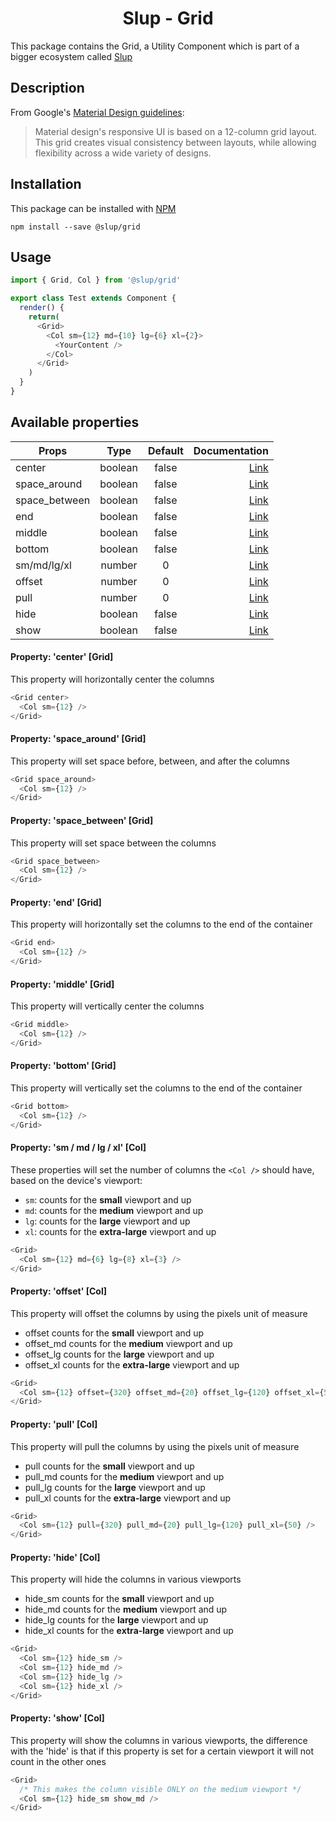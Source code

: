 <h1 align='center'>Slup - Grid</h1>

This package contains the Grid, a Utility Component which is part of a bigger ecosystem called [Slup](https://github.com/gejsi/material)

## Description
From Google's [Material Design guidelines](https://material.io/guidelines):
<blockquote>
  Material design's responsive UI is based on a 12-column grid layout.<br />
  This grid creates visual consistency between layouts, while allowing flexibility across a wide variety of designs.
</blockquote>

## Installation
This package can be installed with [NPM](http://npmjs.com/)
```
npm install --save @slup/grid
```

## Usage
```js
import { Grid, Col } from '@slup/grid'

export class Test extends Component {
  render() {
    return(
      <Grid>
        <Col sm={12} md={10} lg={6} xl={2}>
          <YourContent />
        </Col>
      </Grid>
    )
  }
}
```

## Available properties
| Props          |    Type       |    Default    | Documentation                        |
|-------------   |:-------------:|:-------------:|------:                               |
| center         |  boolean      |  false        | [Link](#property-center-grid)        |
| space_around   |  boolean      |  false        | [Link](#property-space_around-grid)  |
| space_between  |  boolean      |  false        | [Link](#property-space_between-grid) |
| end            |  boolean      |  false        | [Link](#property-end-grid)           |
| middle         |  boolean      |  false        | [Link](#property-middle-grid)        |
| bottom         |  boolean      |  false        | [Link](#property-bottom-grid)        |
| sm/md/lg/xl    |  number       |  0            | [Link](#property-sm--md--lg--xl-col) |
| offset         |  number       |  0            | [Link](#property-offset-col)         |
| pull           |  number       |  0            | [Link](#property-pull-col)           |
| hide           |  boolean      |  false        | [Link](#property-hide-col)           |
| show           |  boolean      |  false        | [Link](#property-show-col)           |

#### Property: 'center' [Grid]
This property will horizontally center the columns
```js
<Grid center>
  <Col sm={12} />
</Grid>
```

#### Property: 'space_around' [Grid]
This property will set space before, between, and after the columns
```js
<Grid space_around>
  <Col sm={12} />
</Grid>
```

#### Property: 'space_between' [Grid]
This property will set space between the columns
```js
<Grid space_between>
  <Col sm={12} />
</Grid>
```

#### Property: 'end' [Grid]
This property will horizontally set the columns to the end of the container
```js
<Grid end>
  <Col sm={12} />
</Grid>
```

#### Property: 'middle' [Grid]
This property will vertically center the columns
```js
<Grid middle>
  <Col sm={12} />
</Grid>
```

#### Property: 'bottom' [Grid]
This property will vertically set the columns to the end of the container
```js
<Grid bottom>
  <Col sm={12} />
</Grid>
```

#### Property: 'sm / md / lg / xl' [Col]
These properties will set the number of columns the `<Col />` should have, based on the device's viewport:
* `sm`: counts for the **small** viewport and up
* `md`: counts for the **medium** viewport and up
* `lg`: counts for the **large** viewport and up
* `xl`: counts for the **extra-large** viewport and up
```js
<Grid>
  <Col sm={12} md={6} lg={8} xl={3} />
</Grid>
```

#### Property: 'offset' [Col]
This property will offset the columns by using the pixels unit of measure
* offset counts for the **small** viewport and up
* offset_md counts for the **medium** viewport and up
* offset_lg counts for the **large** viewport and up
* offset_xl counts for the **extra-large** viewport and up
```js
<Grid>
  <Col sm={12} offset={320} offset_md={20} offset_lg={120} offset_xl={50} />
</Grid>
```

#### Property: 'pull' [Col]
This property will pull the columns by using the pixels unit of measure
* pull counts for the **small** viewport and up
* pull_md counts for the **medium** viewport and up
* pull_lg counts for the **large** viewport and up
* pull_xl counts for the **extra-large** viewport and up
```js
<Grid>
  <Col sm={12} pull={320} pull_md={20} pull_lg={120} pull_xl={50} />
</Grid>
```

#### Property: 'hide' [Col]
This property will hide the columns in various viewports
* hide_sm counts for the **small** viewport and up
* hide_md counts for the **medium** viewport and up
* hide_lg counts for the **large** viewport and up
* hide_xl counts for the **extra-large** viewport and up
```js
<Grid>
  <Col sm={12} hide_sm />
  <Col sm={12} hide_md />
  <Col sm={12} hide_lg />
  <Col sm={12} hide_xl />
</Grid>
```

#### Property: 'show' [Col]
This property will show the columns in various viewports, the difference with the 'hide' is that if this property is set for a certain viewport it will not count in the other ones
```js
<Grid>
  /* This makes the column visible ONLY on the medium viewport */
  <Col sm={12} hide_sm show_md />
</Grid>
```
